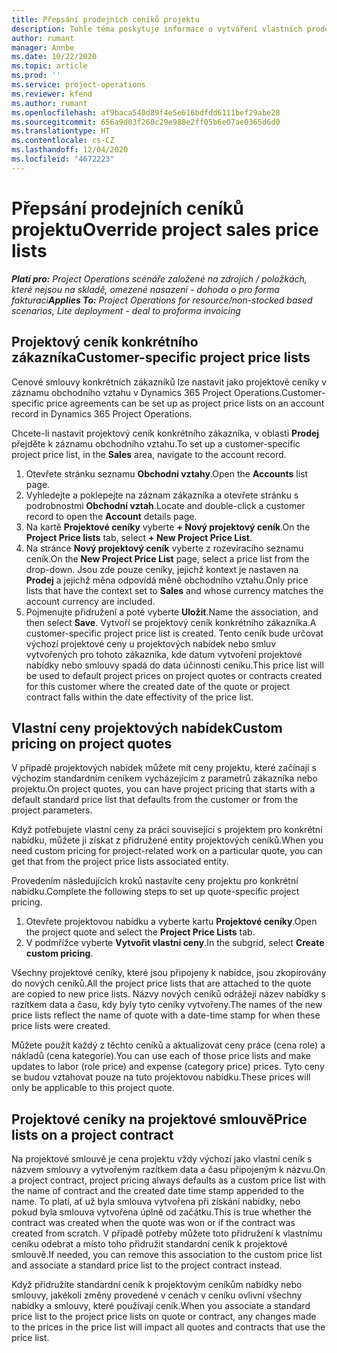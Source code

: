 ```yaml
---
title: Přepsání prodejních ceníků projektu
description: Tohle téma poskytuje informace o vytváření vlastních prodejních ceníků.
author: rumant
manager: Annbe
ms.date: 10/22/2020
ms.topic: article
ms.prod: ''
ms.service: project-operations
ms.reviewer: kfend
ms.author: rumant
ms.openlocfilehash: af9baca540d89f4e5e616bdfdd6111bef29abe28
ms.sourcegitcommit: 656a9d03f260c29e988e2ff05b6e07ae0365d6d0
ms.translationtype: HT
ms.contentlocale: cs-CZ
ms.lasthandoff: 12/04/2020
ms.locfileid: "4672223"
---
```

# <a name="override-project-sales-price-lists"></a><span data-ttu-id="9af85-103">Přepsání prodejních ceníků projektu</span><span class="sxs-lookup"><span data-stu-id="9af85-103">Override project sales price lists</span></span>

<span data-ttu-id="9af85-104">_**Platí pro:** Project Operations scénáře založené na zdrojích / položkách, které nejsou na skladě, omezené nasazení - dohoda o pro forma fakturaci_</span><span class="sxs-lookup"><span data-stu-id="9af85-104">_**Applies To:** Project Operations for resource/non-stocked based scenarios, Lite deployment - deal to proforma invoicing_</span></span>

## <a name="customer-specific-project-price-lists"></a><span data-ttu-id="9af85-105">Projektový ceník konkrétního zákazníka</span><span class="sxs-lookup"><span data-stu-id="9af85-105">Customer-specific project price lists</span></span>

<span data-ttu-id="9af85-106">Cenové smlouvy konkrétních zákazníků lze nastavit jako projektové ceníky v záznamu obchodního vztahu v Dynamics 365 Project Operations.</span><span class="sxs-lookup"><span data-stu-id="9af85-106">Customer-specific price agreements can be set up as project price lists on an account record in Dynamics 365 Project Operations.</span></span>

<span data-ttu-id="9af85-107">Chcete-li nastavit projektový ceník konkrétního zákazníka, v oblasti **Prodej** přejděte k záznamu obchodního vztahu.</span><span class="sxs-lookup"><span data-stu-id="9af85-107">To set up a customer-specific project price list, in the **Sales** area, navigate to the account record.</span></span>

1. <span data-ttu-id="9af85-108">Otevřete stránku seznamu **Obchodní vztahy**.</span><span class="sxs-lookup"><span data-stu-id="9af85-108">Open the **Accounts** list page.</span></span>
2. <span data-ttu-id="9af85-109">Vyhledejte a poklepejte na záznam zákazníka a otevřete stránku s podrobnostmi **Obchodní vztah**.</span><span class="sxs-lookup"><span data-stu-id="9af85-109">Locate and double-click a customer record to open the **Account** details page.</span></span>
3. <span data-ttu-id="9af85-110">Na kartě **Projektové ceníky** vyberte **+ Nový projektový ceník**.</span><span class="sxs-lookup"><span data-stu-id="9af85-110">On the **Project Price lists** tab, select **+ New Project Price List**.</span></span>
4. <span data-ttu-id="9af85-111">Na stránce **Nový projektový ceník** vyberte z rozevíracího seznamu ceník.</span><span class="sxs-lookup"><span data-stu-id="9af85-111">On the **New Project Price List** page, select a price list from the drop-down.</span></span> <span data-ttu-id="9af85-112">Jsou zde pouze ceníky, jejichž kontext je nastaven na **Prodej** a jejichž měna odpovídá měně obchodního vztahu.</span><span class="sxs-lookup"><span data-stu-id="9af85-112">Only price lists that have the context set to **Sales** and whose currency matches the account currency are included.</span></span>
5. <span data-ttu-id="9af85-113">Pojmenujte přidružení a poté vyberte **Uložit**.</span><span class="sxs-lookup"><span data-stu-id="9af85-113">Name the association, and then select **Save**.</span></span> <span data-ttu-id="9af85-114">Vytvoří se projektový ceník konkrétního zákazníka.</span><span class="sxs-lookup"><span data-stu-id="9af85-114">A customer-specific project price list is created.</span></span> <span data-ttu-id="9af85-115">Tento ceník bude určovat výchozí projektové ceny u projektových nabídek nebo smluv vytvořených pro tohoto zákazníka, kde datum vytvoření projektové nabídky nebo smlouvy spadá do data účinnosti ceníku.</span><span class="sxs-lookup"><span data-stu-id="9af85-115">This price list will be used to default project prices on project quotes or contracts created for this customer where the created date of the quote or project contract falls within the date effectivity of the price list.</span></span>

## <a name="custom-pricing-on-project-quotes"></a><span data-ttu-id="9af85-116">Vlastní ceny projektových nabídek</span><span class="sxs-lookup"><span data-stu-id="9af85-116">Custom pricing on project quotes</span></span>

<span data-ttu-id="9af85-117">V případě projektových nabídek můžete mít ceny projektu, které začínají s výchozím standardním ceníkem vycházejícím z parametrů zákazníka nebo projektu.</span><span class="sxs-lookup"><span data-stu-id="9af85-117">On project quotes, you can have project pricing that starts with a default standard price list that defaults from the customer or from the project parameters.</span></span>

<span data-ttu-id="9af85-118">Když potřebujete vlastní ceny za práci související s projektem pro konkrétní nabídku, můžete ji získat z přidružené entity projektových ceníků.</span><span class="sxs-lookup"><span data-stu-id="9af85-118">When you need custom pricing for project-related work on a particular quote, you can get that from the project price lists associated entity.</span></span>

<span data-ttu-id="9af85-119">Provedením následujících kroků nastavíte ceny projektu pro konkrétní nabídku.</span><span class="sxs-lookup"><span data-stu-id="9af85-119">Complete the following steps to set up quote-specific project pricing.</span></span>

1. <span data-ttu-id="9af85-120">Otevřete projektovou nabídku a vyberte kartu **Projektové ceníky**.</span><span class="sxs-lookup"><span data-stu-id="9af85-120">Open the project quote and select the **Project Price Lists** tab.</span></span>
2. <span data-ttu-id="9af85-121">V podmřížce vyberte **Vytvořit vlastní ceny**.</span><span class="sxs-lookup"><span data-stu-id="9af85-121">In the subgrid, select **Create custom pricing**.</span></span>

<span data-ttu-id="9af85-122">Všechny projektové ceníky, které jsou připojeny k nabídce, jsou zkopírovány do nových ceníků.</span><span class="sxs-lookup"><span data-stu-id="9af85-122">All the project price lists that are attached to the quote are copied to new price lists.</span></span> <span data-ttu-id="9af85-123">Názvy nových ceníků odrážejí název nabídky s razítkem data a času, kdy byly tyto ceníky vytvořeny.</span><span class="sxs-lookup"><span data-stu-id="9af85-123">The names of the new price lists reflect the name of quote with a date-time stamp for when these price lists were created.</span></span>

<span data-ttu-id="9af85-124">Můžete použít každý z těchto ceníků a aktualizovat ceny práce (cena role) a nákladů (cena kategorie).</span><span class="sxs-lookup"><span data-stu-id="9af85-124">You can use each of those price lists and make updates to labor (role price) and expense (category price) prices.</span></span> <span data-ttu-id="9af85-125">Tyto ceny se budou vztahovat pouze na tuto projektovou nabídku.</span><span class="sxs-lookup"><span data-stu-id="9af85-125">These prices will only be applicable to this project quote.</span></span>

## <a name="price-lists-on-a-project-contract"></a><span data-ttu-id="9af85-126">Projektové ceníky na projektové smlouvě</span><span class="sxs-lookup"><span data-stu-id="9af85-126">Price lists on a project contract</span></span>

<span data-ttu-id="9af85-127">Na projektové smlouvě je cena projektu vždy výchozí jako vlastní ceník s názvem smlouvy a vytvořeným razítkem data a času připojeným k názvu.</span><span class="sxs-lookup"><span data-stu-id="9af85-127">On a project contract, project pricing always defaults as a custom price list with the name of contract and the created date time stamp appended to the name.</span></span> <span data-ttu-id="9af85-128">To platí, ať už byla smlouva vytvořena při získání nabídky, nebo pokud byla smlouva vytvořena úplně od začátku.</span><span class="sxs-lookup"><span data-stu-id="9af85-128">This is true whether the contract was created when the quote was won or if the contract was created from scratch.</span></span> <span data-ttu-id="9af85-129">V případě potřeby můžete toto přidružení k vlastnímu ceníku odebrat a místo toho přidružit standardní ceník k projektové smlouvě.</span><span class="sxs-lookup"><span data-stu-id="9af85-129">If needed, you can remove this association to the custom price list and associate a standard price list to the project contract instead.</span></span>

<span data-ttu-id="9af85-130">Když přidružíte standardní ceník k projektovým ceníkům nabídky nebo smlouvy, jakékoli změny provedené v cenách v ceníku ovlivní všechny nabídky a smlouvy, které používají ceník.</span><span class="sxs-lookup"><span data-stu-id="9af85-130">When you associate a standard price list to the project price lists on quote or contract, any changes made to the prices in the price list will impact all quotes and contracts that use the price list.</span></span>
